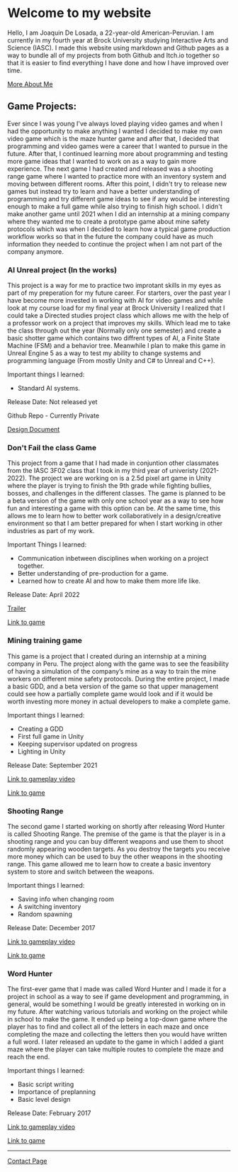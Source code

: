 # Welcome to my website

Hello, I am Joaquin De Losada, a 22-year-old American-Peruvian. I am currently in my fourth year at Brock University studying Interactive Arts and Science (IASC). I made this website using markdown and Github pages as a way to bundle all of my projects from both Github and Itch.io together so that it is easier to find everything I have done and how I have improved over time.

[More About Me](https://montainproductions.github.io/Joaquin.github.io/About)

## Game Projects:

Ever since I was young I've always loved playing video games and when I had the opportunity to make anything I wanted I decided to make my own video game which is the maze hunter game and after that, I decided that programming and video games were a career that I wanted to pursue in the future. After that, I continued learning more about programming and testing more game ideas that I wanted to work on as a way to gain more experience. The next game I had created and released was a shooting range game where I wanted to practice more with an inventory system and moving between different rooms. After this point, I didn't try to release new games but instead try to learn and have a better understanding of programming and try different game ideas to see if any would be interesting enough to make a full game while also trying to finish high school. I didn't make another game until 2021 when I did an internship at a mining company where they wanted me to create a prototype game about mine safety protocols which was when I decided to learn how a typical game production workflow works so that in the future the company could have as much information they needed to continue the project when I am not part of the company anymore.

### AI Unreal project (In the works)

This project is a way for me to practice two improtant skills in my eyes as part of my preperation for my future career. For starters, over the past year I have become more invested in working with AI for video games and while look at my course load for my final year at Brock University I realized that I could take a Directed studies project class which allows me with the help of a professor work on a project that improves my skills. Which lead me to take the class through out the year (Normally only one semester) and create a basic shotter game which contains two diffrent types of AI, a Finite State Machine (FSM) and a behavior tree. Meanwhile I plan to make this game in Unreal Engine 5 as a way to test my ability to change systems and programming language (From mostly Unity and C# to Unreal and C++).

Important things I learned:

- Standard AI systems.

Release Date: Not released yet

Github Repo - Currently Private

[Design Document](https://docs.google.com/document/d/1hRznb8RsCPGlu8isXaYCOTSUT3npHfAZLWOou7tlnAs/edit?usp=sharing)

### Don't Fail the class Game

This project from a game that I had made in conjuntion other classmates from the IASC 3F02 class that I took in my third year of univeristy (2021-2022). The project we are working on is a 2.5d pixel art game in Unity where the player is trying to finish the 9th grade while fighting bullies, bosses, and challenges in the different classes. The game is planned to be a beta version of the game with only one school year as a way to see how fun and interesting a game with this option can be. At the same time, this allows me to learn how to better work collaboratively in a design/creative environment so that I am better prepared for when I start working in other industries as part of my work.

Important Things I learned:

- Communication inbetween disciplines when working on a project together.
- Better understanding of pre-production for a game.
- Learned how to create AI and how to make them more life like.

Release Date: April 2022

[Trailer](https://www.youtube.com/watch?v=avRjRtBwG70)

[Link to game](https://montain-productions.itch.io/dont-fail-the-course)

### Mining training game

This game is a project that I created during an internship at a mining company in Peru. The project along with the game was to see the feasibility of having a simulation of the company’s mine as a way to train the mine workers on different mine safety protocols. During the entire project, I made a basic GDD, and a beta version of the game so that upper management could see how a partially complete game would look and if it would be worth investing more money in actual developers to make a complete game.

Important things I learned:

- Creating a GDD
- First full game in Unity
- Keeping supervisor updated on progress
- Lighting in Unity

Release Date: September 2021

[Link to gameplay video](https://youtu.be/tv1ylTrGzoI)

[Link to game](https://montain-productions.itch.io/untitled-safty-mining-game)

### Shooting Range

The second game I started working on shortly after releasing Word Hunter is called Shooting Range. The premise of the game is that the player is in a shooting range and you can buy different weapons and use them to shoot randomly appearing wooden targets. As you destroy the targets you receive more money which can be used to buy the other weapons in the shooting range. This game allowed me to learn how to create a basic inventory system to store and switch between the weapons.

Important things I learned:
- Saving info when changing room
- A switching inventory
- Random spawning

Release Date: December 2017

[Link to gameplay video](https://youtu.be/whS7SdlDpFc)

[Link to game](https://montain-productions.itch.io/shooting-range)

### Word Hunter

The first-ever game that I made was called Word Hunter and I made it for a project in school as a way to see if game development and programming, in general, would be something I would be greatly interested in working on in my future. After watching various tutorials and working on the project while in school to make the game. It ended up being a top-down game where the player has to find and collect all of the letters in each maze and once completing the maze and collecting the letters then you would have written a full word. I later released an update to the game in which I added a giant maze where the player can take multiple routes to complete the maze and reach the end.

Important things I learned:
- Basic script writing
- Importance of preplanning
- Basic level design

Release Date: February 2017

[Link to gameplay video](https://youtu.be/s2AL4so64vw)

[Link to game](https://montain-productions.itch.io/word-hunter)

---

[Contact Page](https://montainproductions.github.io/Joaquin.github.io/Contact_Me)
